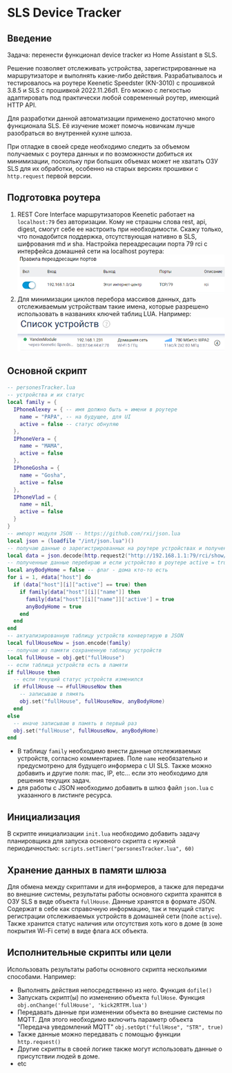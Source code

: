 # SLS Device Tracker
## Введение
Задача: перенести функционал device tracker из Home Assistant в SLS. 

Решение позволяет отслеживать устройства, зарегистрированные на маршрутизаторе и выполнять какие-либо действия. Разрабатывалось и тестировалось на роутере Keenetic Speedster (KN-3010) с прошивкой 3.8.5 и SLS с прошивкой 2022.11.26d1. Его можно с легкостью адаптировать под практически любой современный роутер, имеющий HTTP API.

Для разработки данной автоматизации применено достаточно много функционала SLS. Её изучение может помочь новичкам лучше разобраться во внутренней кухне шлюза.

При отладке в своей среде необходимо следить за объемом получаемых с роутера данных и по возможности добиться их минимизации, поскольку при больших объемах может не хватать ОЗУ SLS для их обработки, особенно на старых версиях прошивки с `http.request` первой версии.

## Подготовка роутера
1. REST Core Interface маршрутизаторов Keenetic работает на `localhost:79` без авторизации. Кому не страшны слова rest, api, digest, смогут себе ее настроить при необходимости. Скажу только, что понадобится поддержка, отсутствующая нативно в SLS, шифрования md и sha. Настройка переадресации порта 79 rci с интерфейса домашней сети на localhost роутера:
![](/img/luaPersonesTrackerMap79Port.png)
2. Для минимизации циклов перебора массивов данных, дать отслеживаемым устройствам такие имена, которые разрешено использовать в названиях ключей таблиц LUA. Например:
![](../img/luaPersonesTrackerDevName.png)

## Основной скрипт
```lua
-- personesTracker.lua
-- устройства и их статус
local family = {
  IPhoneAlexey = { -- имя должно быть = имени в роутере
    name = "PAPA", -- на будущее, для UI 
    active = false -- статус обнуляю
  },
  IPhoneVera = {
    name = "MAMA",
    active = false
  },
  IPhoneGosha = {
    name = "Gosha",
    active = false
  },
  IPhoneVlad = {
    name = nil,
    active = false
  }
}
-- импорт модуля JSON -- https://github.com/rxi/json.lua
local json = (loadfile "/int/json.lua")()
-- получаю данные о зарегистрированных на роутере устройствах и полученный JSON конвертирую в table
local data = json.decode(http.request2("http://192.168.1.1:79/rci/show/ip/hotspot/summary?attribute=txspeed"))
-- полученные данные перебираю и если устройство в роутере active = true, записываю в таблицу устройств
local anyBodyHome = false -- флаг - дома кто-то есть
for i = 1, #data["host"] do
  if (data["host"][i]["active"] == true) then
    if family[data["host"][i]["name"]] then
      family[data["host"][i]["name"]]['active'] = true
      anyBodyHome = true
    end
  end
end
-- актуализированную таблицу устройств конвертирую в JSON
local fullHouseNow = json.encode(family)
-- получаю из памяти сохраненную таблицу устройств
local fullHouse = obj.get("fullHouse")
-- если таблица устройств есть в памяти
if fullHouse then
  -- если текущий статус устройств изменился
  if #fullHouse ~= #fullHouseNow then
    -- записываю в пямять
    obj.set("fullHouse", fullHouseNow, anyBodyHome)
  end
else
  -- иначе записываю в память в первый раз
  obj.set("fullHouse", fullHouseNow, anyBodyHome)
end
```
- В таблицу `family` необходимо внести данные отслеживаемых устройств, согласно комментариев. Поле `name` необязательно и предусмотрено для будущего информера с UI SLS. Также можно добавить и другие поля: mac, IP, etc... если это необходимо для решения текущих задач.
- для работы с JSON необходимо добавить в шлюз файл `json.lua` с указанного в листинге ресурса.
## Инициализация 
В скрипте инициализации `init.lua` необходимо добавить задачу планировщика для запуска основного скрипта с нужной периодичностью:
`scripts.setTimer("personesTracker.lua", 60)`
## Хранение данных в памяти шлюза
Для обмена между скриптами и для информеров, а также для передачи во внешние системы, результаты работы основного скрипта хранятся в ОЗУ SLS в виде объекта `fullHouse`. Данные хранятся в формате JSON. Содержат в себе как справочную информацию, так и текущий статус регистрации отслеживаемых устройств в домашней сети (поле `active`). Также хранится статус наличия или отсутствия  хоть кого в доме (в зоне покрытия Wi-Fi сети) в виде флага `ACK` объекта.
## Исполнительные скрипты или цели
Использовать результаты работы основного скрипта несколькими способами. Например:
- Выполнять действия непосредственно из него. Функция `dofile()`
- Запускать скрипт(ы) по изменению объекта `fullHose`. Функция `obj.onChange('fullHouse', 'kick2RTFM.lua')`
- Передавать данные при изменении объекта во внешние системы по MQTT. Для этого необходимо включить параметр объекта "Передача уведомлений MQTT" `obj.setOpt("fullHose", "STR", true)`
- Также данные можно передавать с помощью функции `http.request()`
- Другие скрипты в своей логике также могут использовать данные о присутствии людей в доме.
- etc
